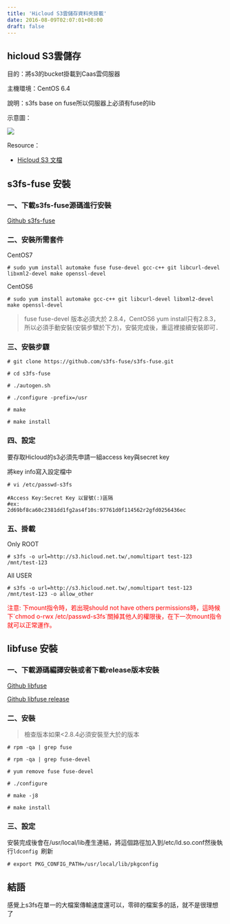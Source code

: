 ```yaml
---
title: 'Hicloud S3雲儲存資料夾掛載'
date: 2016-08-09T02:07:01+08:00
draft: false
---
```

## hicloud S3雲儲存
目的：將s3的bucket掛載到Caas雲伺服器
  
主機環境：CentOS 6.4
  
說明：s3fs base on fuse所以伺服器上必須有fuse的lib
  
示意圖：
  
<img desc="" src="https://fblog.loopbai.com/images/201608/A01-01.png">
  
Resource：

* [Hicloud S3 文檔](http://s3help.cloudbox.hinet.net/index.php/2015-02-12-07-14-27)

## s3fs-fuse 安裝

### 一、下載s3fs-fuse源碼進行安裝

 [Github s3fs-fuse](https://github.com/s3fs-fuse/s3fs-fuse)

### 二、安裝所需套件

CentOS7
  
`# sudo yum install automake fuse fuse-devel gcc-c++ git libcurl-devel libxml2-devel make openssl-devel`

CentOS6
  
`# sudo yum install automake gcc-c++ git libcurl-devel libxml2-devel make openssl-devel`
  
> fuse fuse-devel 版本必須大於 2.8.4，CentOS6 yum install只有2.8.3，所以必須手動安裝(安裝步驟於下方)，安裝完成後，重這裡接續安裝即可．

### 三、安裝步驟

`# git clone https://github.com/s3fs-fuse/s3fs-fuse.git`

`# cd s3fs-fuse`

`# ./autogen.sh`

`# ./configure -prefix=/usr`

`# make`

`# make install`

### 四、設定

要存取Hicloud的s3必須先申請一組access key與secret key
  
將key info寫入設定檔中
  
`# vi /etc/passwd-s3fs`

```
#Access Key:Secret Key 以冒號(:)區隔
#ex: 
2d69bf8ca60c2381dd1fg2as4f10s:97761d0f114562r2gfd0256436ec
```

### 五、掛載

Only ROOT
  
`# s3fs -o url=http://s3.hicloud.net.tw/,nomultipart test-123 /mnt/test-123`

All USER
  
`# s3fs -o url=http://s3.hicloud.net.tw/,nomultipart test-123 /mnt/test-123 -o allow_other`
  
<div style="color:red">注意: 下mount指令時，若出現should not have others permissions時，這時候下`chmod o-rwx /etc/passwd-s3fs`關掉其他人的權限後，在下一次mount指令就可以正常運作。</div>

## libfuse 安裝

### 一、下載源碼編譯安裝或者下載release版本安裝

[Github libfuse](https://github.com/libfuse/libfuse)
  
[Github libfuse release](https://github.com/libfuse/libfuse/releases)

### 二、安裝

> 檢查版本如果<2.8.4必須安裝至大於的版本
  
`# rpm -qa | grep fuse`
  
`# rpm -qa | grep fuse-devel`
  
`# yum remove fuse fuse-devel`
  
`# ./configure`
  
`# make -j8`
  
`# make install`

### 三、設定

安裝完成後會在/usr/local/lib產生連結，將這個路徑加入到/etc/ld.so.conf然後執行`ldconfig `刷新
  
`# export PKG_CONFIG_PATH=/usr/local/lib/pkgconfig`

## 結語

感覺上s3fs在單一的大檔案傳輸速度還可以，零碎的檔案多的話，就不是很理想了
